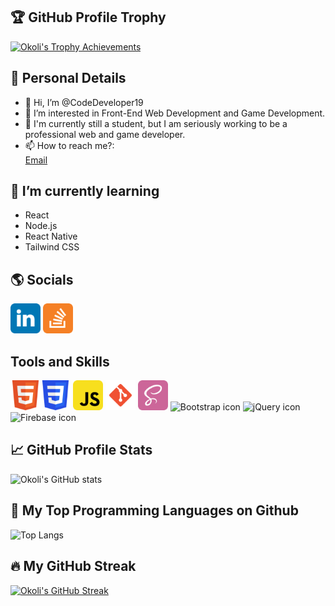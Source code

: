 
## 🏆 GitHub Profile Trophy 
[![Okoli's Trophy Achievements](https://github-profile-trophy.vercel.app/?username=CodeDeveloper19&theme=gruvbox)](https://github.com/ryo-ma/github-profile-trophy)

## 👨 Personal Details
- 👋 Hi, I’m @CodeDeveloper19
- 👀 I’m interested in Front-End Web Development and Game Development.
- 💼 I'm currently still a student, but I am seriously working to be a professional web and game developer.
- 📫 How to reach me?:  
    [Email](mailto:okoli555aka@gmail.com)
    
## 🌱 I’m currently learning 
* React 
* Node.js 
* React Native
* Tailwind CSS

## 🌎 Socials 
[<img src="https://raw.githubusercontent.com/edent/SuperTinyIcons/master/images/svg/linkedin.svg" width="48px" height="48px">](https://stackoverflow.com/users/17683986/akachukwu)
[<img src="https://raw.githubusercontent.com/edent/SuperTinyIcons/master/images/svg/stackoverflow.svg" width="48px" height="48px">](https://stackoverflow.com/users/17683986/akachukwu)

## Tools and Skills
<img src="https://raw.githubusercontent.com/edent/SuperTinyIcons/master/images/svg/html5.svg" width="48px" height="48px" alt="HTML5 icon"><img src="https://raw.githubusercontent.com/edent/SuperTinyIcons/master/images/svg/css3.svg" width="48px" height="48px" alt="CSS3 icon">
<img src="https://raw.githubusercontent.com/edent/SuperTinyIcons/master/images/svg/javascript.svg" width="48px" height="48px" alt="Javascript icon">
<img src="https://raw.githubusercontent.com/edent/SuperTinyIcons/master/images/svg/git.svg" width="48px" height="48px" alt="Git icon">
<img src="https://raw.githubusercontent.com/edent/SuperTinyIcons/master/images/svg/sass.svg" width="48px" height="48px" alt="Sass icon">
<img src="https://getbootstrap.com/docs/5.2/assets/brand/bootstrap-logo-shadow.png" width="58px" height="48px" alt="Bootstrap icon">
<img src="https://banner2.cleanpng.com/20180429/kdq/kisspng-ajax-web-development-jquery-javascript-form-5ae586529b70e3.1774488815249915706367.jpg" width="fit-content" height="48px" alt="jQuery icon">
<img src="https://cdn.freebiesupply.com/logos/large/2x/firebase-1-logo-png-transparent.png" width="40px" height="48px" alt="Firebase icon">

      
## 📈 GitHub Profile Stats 
![Okoli's GitHub stats](https://github-readme-stats.vercel.app/api?username=CodeDeveloper19&theme=gruvbox&show_icons=true)
    
## 💯 My Top Programming Languages on Github 
![Top Langs](https://github-readme-stats.vercel.app/api/top-langs/?username=CodeDeveloper19&theme=gruvbox_light&langs_count=10&layout=compact)

## 🔥 My GitHub Streak 
[![Okoli's GitHub Streak](https://github-readme-streak-stats.herokuapp.com?user=CodeDeveloper19&theme=radical)](https://git.io/streak-stats)


